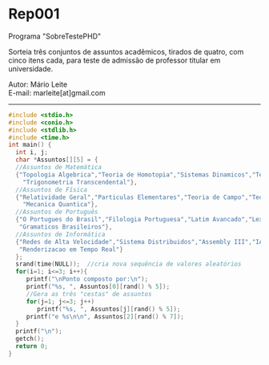 # Rep001

Programa "SobreTestePHD"

Sorteia três conjuntos de assuntos acadêmicos, tirados de quatro, com cinco itens cada, para teste de admissão de professor titular em universidade.

Autor: Mário Leite<br>
E-mail: marleite[at]gmail.com

<hr>

```c
#include <stdio.h>
#include <conio.h>
#include <stdlib.h>
#include <time.h>
int main() {
  int i, j;
  char *Assuntos[][5] = {
  //Assuntos de Matemática
  {"Topologia Algebrica","Teoria de Homotopia","Sistemas Dinamicos","Teoria de Aneis",
    "Trigonometria Transcendental"},
  //Assuntos de Física
  {"Relatividade Geral","Particulas Elementares","Teoria de Campo","Teoria das Cordas",
    "Mecanica Quantica"},
  //Assuntos de Português
  {"O Portugues do Brasil","Filologia Portuguesa","Latim Avancado","Lexico e Morfologia", 
   "Gramaticos Brasileiros"},
  //Assuntos de Informática
  {"Redes de Alta Velocidade","Sistema Distribuidos","Assembly III","IA em Jogos", 
   "Renderizacao em Tempo Real"}
  };
  srand(time(NULL));  //cria nova sequência de valores aleatórios
  for(i=1; i<=3; i++){
     printf("\nPonto composto por:\n");
     printf("%s, ", Assuntos[0][rand() % 5]);
     //Gera as três "cestas" de assuntos 
     for(j=1; j<=3; j++)
        printf("%s, ", Assuntos[j][rand() % 5]);
     printf("e %s\n\n", Assuntos[2][rand() % 7]);  
  }
  printf("\n");
  getch();
  return 0;
}
```
